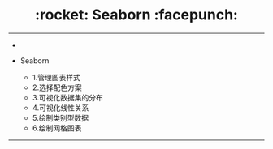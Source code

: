 <h1 align = "center">:rocket: Seaborn :facepunch:</h1>

---
- 

- Seaborn
	- 1.管理图表样式
	- 2.选择配色方案
	- 3.可视化数据集的分布
	- 4.可视化线性关系
	- 5.绘制类别型数据
	- 6.绘制网格图表

---
[0]: http://nbviewer.jupyter.org/github/Jie-Yuan/2_DataMining/tree/master/1_DataExploration/3_Seaborn/
[1]: http://nbviewer.jupyter.org/github/Jie-Yuan/2_DataMining/blob/master/1_DataExploration/3_Seaborn/1_Controlling%20figure%20aesthetics.ipynb
[2]: http://nbviewer.jupyter.org/github/Jie-Yuan/2_DataMining/blob/master/1_DataExploration/3_Seaborn/2_Choosing%20color%20palettes.ipynb
[3]: http://nbviewer.jupyter.org/github/Jie-Yuan/2_DataMining/blob/master/1_DataExploration/3_Seaborn/3_Visualizing%20the%20distribution%20of%20a%20dataset.ipynb
[4]: http://nbviewer.jupyter.org/github/Jie-Yuan/2_DataMining/blob/master/1_DataExploration/3_Seaborn/4_Visualizing%20linear%20relationships.ipynb
[5]: http://nbviewer.jupyter.org/github/Jie-Yuan/2_DataMining/blob/master/1_DataExploration/3_Seaborn/5_Plotting%20with%20categorical%20data.ipynb
[6]: http://nbviewer.jupyter.org/github/Jie-Yuan/2_DataMining/blob/master/1_DataExploration/3_Seaborn/6_Structured%20grids.ipynb
